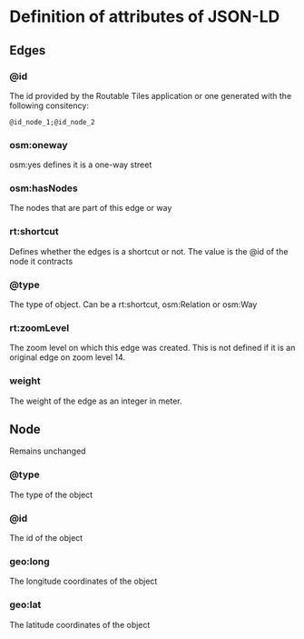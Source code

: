 # Definition of attributes of JSON-LD

## Edges

### @id

The id provided by the Routable Tiles application or one generated with the following consitency:

```
@id_node_1;@id_node_2
```

### osm:oneway

osm:yes defines it is a one-way street

### osm:hasNodes

The nodes that are part of this edge or way

### rt:shortcut

Defines whether the edges is a shortcut or not.
The value is the @id of the node it contracts

### @type

The type of object. Can be a rt:shortcut, osm:Relation or osm:Way

### rt:zoomLevel

The zoom level on which this edge was created. This is not defined if it is an original edge on zoom level 14.

### weight

The weight of the edge as an integer in meter.

## Node

Remains unchanged

### @type

The type of the object

### @id

The id of the object

### geo:long

The longitude coordinates of the object

### geo:lat

The latitude coordinates of the object